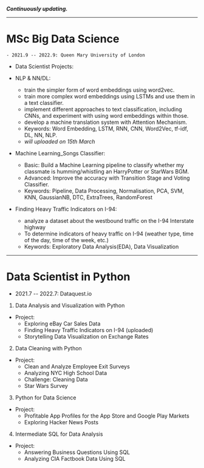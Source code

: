 ***Continuously updating.***
***
# MSc Big Data Science
	- 2021.9 -- 2022.9: Queen Mary University of London
- Data Scientist Projects:

- NLP & NN/DL:
	- train the simpler form of word embeddings using word2vec.
	- train more complex word embeddings using LSTMs and use them in a text classifier.
	- implement different approaches to text classification, including CNNs, and experiment with using word embeddings within those.
	- develop a machine translation system with Attention Mechanism.
	- Keywords: Word Embedding, LSTM, RNN, CNN, Word2Vec, tf-idf, DL, NN, NLP.
	- *will uploaded on 15th March*

- Machine Learning_Songs Classifier:
	- Basic: Build a Machine Learning pipeline to classify whether my classmate is humming/whistling an HarryPotter or StarWars BGM.
	- Advanced: Improve the accuracy with Transition Stage and Voting Classifier.
	- Keywords: Pipeline, Data Processing, Normalisation, PCA, SVM, KNN, GaussianNB, DTC, ExtraTrees, RandomForest
	
- Finding Heavy Traffic Indicators on I-94:
	- analyze a dataset about the westbound traffic on the I-94 Interstate highway
	- To determine indicators of heavy traffic on I-94 (weather type, time of the day, time of the week, etc.)
	- Keywords: Exploratory Data Analysis(EDA), Data Visualization


***
# Data Scientist in Python
- 2021.7 -- 2022.7: Dataquest.io
1. Data Analysis and Visualization with Python
- Project:
	- Exploring eBay Car Sales Data 
	- Finding Heavy Traffic Indicators on I-94 (uploaded)
	- Storytelling Data Visualization on Exchange Rates

2. Data Cleaning with Python
- Project: 
	- Clean and Analyze Employee Exit Surveys
	- Analyzing NYC High School Data
	- Challenge: Cleaning Data 
	- Star Wars Survey

3. Python for Data Science
- Project:
	- Profitable App Profiles for the App Store and Google Play Markets
	- Exploring Hacker News Posts

4. Intermediate SQL for Data Analysis
- Project:
	- Answering Business Questions Using SQL 
	- Analyzing CIA Factbook Data Using SQL

